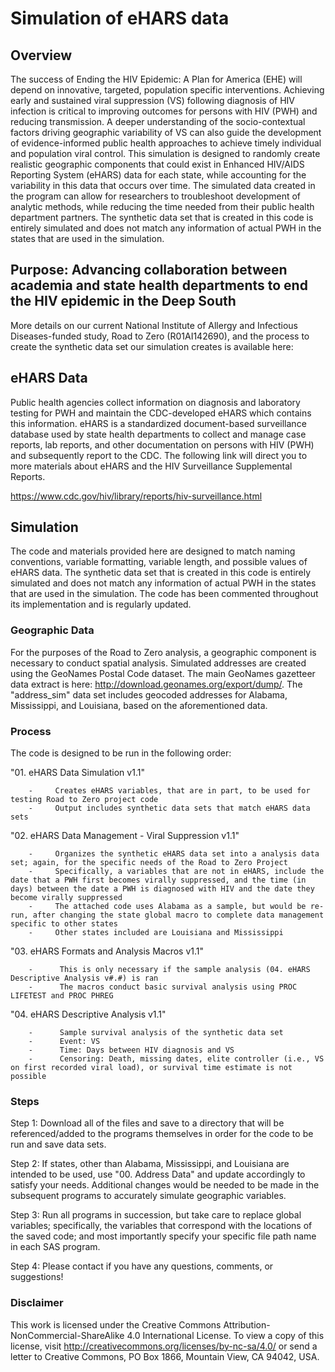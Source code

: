 
# Simulation of eHARS data

## Overview
The success of Ending the HIV Epidemic: A Plan for America (EHE) will depend on innovative, targeted, population specific interventions. Achieving early and sustained viral suppression (VS) following diagnosis of HIV infection is critical to improving outcomes for persons with HIV (PWH) and reducing transmission.  A deeper understanding of the socio-contextual factors driving geographic variability of VS can also guide the development of evidence-informed public health approaches to achieve timely individual and population viral control. This simulation is designed to randomly create realistic geographic components that could exist in Enhanced HIV/AIDS Reporting System (eHARS) data for each state, while accounting for the variability in this data that occurs over time. The simulated data created in the program can allow for researchers to troubleshoot development of analytic methods, while reducing the time needed from their public health department partners. The synthetic data set that is created in this code is entirely simulated and does not match any information of actual PWH in the states that are used in the simulation. 


## Purpose: Advancing collaboration between academia and state health departments to end the HIV epidemic in the Deep South
More details on our current National Institute of Allergy and Infectious Diseases-funded study, Road to Zero (R01AI142690), and the process to create the synthetic data set our simulation creates is available here:


## eHARS Data
Public health agencies collect information on diagnosis and laboratory testing for PWH and maintain the CDC-developed eHARS which contains this information. eHARS is a standardized document-based surveillance database used by state health departments to collect and manage case reports, lab reports, and other documentation on persons with HIV (PWH) and subsequently report to the CDC. The following link will direct you to more materials about eHARS and the HIV Surveillance Supplemental Reports.

https://www.cdc.gov/hiv/library/reports/hiv-surveillance.html


## Simulation
The code and materials provided here are designed to match naming conventions, variable formatting, variable length, and possible values of eHARS data. The synthetic data set that is created in this code is entirely simulated and does not match any information of actual PWH in the states that are used in the simulation. The code has been commented throughout its implementation and is regularly updated. 

### Geographic Data
For the purposes of the Road to Zero analysis, a geographic component is necessary to conduct spatial analysis. Simulated addresses are created using the GeoNames Postal Code dataset. The main GeoNames gazetteer data extract is here: http://download.geonames.org/export/dump/. The "address_sim" data set includes geocoded addresses for Alabama, Mississippi, and Louisiana, based on the aforementioned data. 


### Process
The code is designed to be run in the following order:

"01.     eHARS Data Simulation v1.1"

        -     Creates eHARS variables, that are in part, to be used for testing Road to Zero project code
        -     Output includes synthetic data sets that match eHARS data sets
"02.     eHARS Data Management - Viral Suppression v1.1"

        -     Organizes the synthetic eHARS data set into a analysis data set; again, for the specific needs of the Road to Zero Project
        -     Specifically, a variables that are not in eHARS, include the date that a PWH first becomes virally suppressed, and the time (in days) between the date a PWH is diagnosed with HIV and the date they become virally suppressed
        -     The attached code uses Alabama as a sample, but would be re-run, after changing the state global macro to complete data management specific to other states
        -     Other states included are Louisiana and Mississippi
"03.     eHARS Formats and Analysis Macros v1.1"

        -      This is only necessary if the sample analysis (04. eHARS Descriptive Analysis v#.#) is ran
        -      The macros conduct basic survival analysis using PROC LIFETEST and PROC PHREG
"04.     eHARS Descriptive Analysis v1.1"

        -      Sample survival analysis of the synthetic data set
        -      Event: VS
        -      Time: Days between HIV diagnosis and VS
        -      Censoring: Death, missing dates, elite controller (i.e., VS on first recorded viral load), or survival time estimate is not possible

### Steps

Step 1: Download all of the files and save to a directory that will be referenced/added to the programs themselves in order for the code to be run and save data sets.

Step 2: If states, other than Alabama, Mississippi, and Louisiana are intended to be used, use "00.    Address Data" and update accordingly to satisfy your needs.             Additional changes would be needed to be made in the subsequent  programs to accurately simulate geographic variables. 

Step 3: Run all programs in succession, but take care to replace global variables; specifically, the variables that correspond with the locations of the saved code; and most importantly specify your specific file path name in each SAS program.

Step 4: Please contact if you have any questions, comments, or suggestions!


### Disclaimer

This work is licensed under the Creative Commons Attribution-NonCommercial-ShareAlike 4.0 International License. To view a copy of this license, visit http://creativecommons.org/licenses/by-nc-sa/4.0/ or send a letter to Creative Commons, PO Box 1866, Mountain View, CA 94042, USA.

